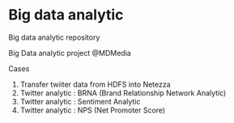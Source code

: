 Big data analytic
===============

Big data analytic repository

Big Data analytic project @MDMedia

Cases 
1. Transfer twiiter data from HDFS into Netezza
2. Twitter analytic : BRNA (Brand Relationship Network Analytic)
3. Twitter analytic : Sentiment Analytic
4. Twitter analytic : NPS (Net Promoter Score)

